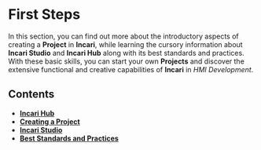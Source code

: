 # First Steps

In this section, you can find out more about the introductory aspects of creating a **Project** in **Incari**, while learning the cursory information about **Incari Studio** and **Incari Hub** along with its best standards and practices. With these basic skills, you can start your own **Projects** and discover the extensive functional and creative capabilities of **Incari** in *HMI Development*. 

## Contents

* [**Incari Hub**](incari-hub.md)
* [**Creating a Project**](creating-a-project.md)
* [**Incari Studio**](incari-studio.md)
* [**Best Standards and Practices**](best-standards-and-practices.md)